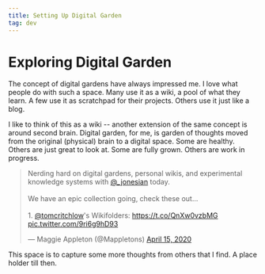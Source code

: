 ```yaml
---
title: Setting Up Digital Garden
tag: dev
---
```


# Exploring Digital Garden

The concept of digital gardens have always impressed me. I love what people do with such a space. Many use it as a wiki, a pool of what they learn. A few use it as scratchpad for their projects. Others use it just like a blog.

I like to think of this as a wiki -- another extension of the same concept is around second brain. Digital garden, for me, is garden of thoughts moved from the original (physical) brain to a digital space. Some are healthy. Others are just great to look at. Some are fully grown. Others are work in progress.

<blockquote class="twitter-tweet"><p lang="en" dir="ltr">Nerding hard on digital gardens, personal wikis, and experimental knowledge systems with <a href="https://twitter.com/_jonesian?ref_src=twsrc%5Etfw">@_jonesian</a> today.<br><br>We have an epic collection going, check these out...<br><br>1. <a href="https://twitter.com/tomcritchlow?ref_src=twsrc%5Etfw">@tomcritchlow</a>&#39;s Wikifolders: <a href="https://t.co/QnXw0vzbMG">https://t.co/QnXw0vzbMG</a> <a href="https://t.co/9ri6g9hD93">pic.twitter.com/9ri6g9hD93</a></p>&mdash; Maggie Appleton (@Mappletons) <a href="https://twitter.com/Mappletons/status/1250532315459194880?ref_src=twsrc%5Etfw">April 15, 2020</a></blockquote> <script async src="https://platform.twitter.com/widgets.js" charset="utf-8"></script>

This space is to capture some more thoughts from others that I find. A place holder till then. 